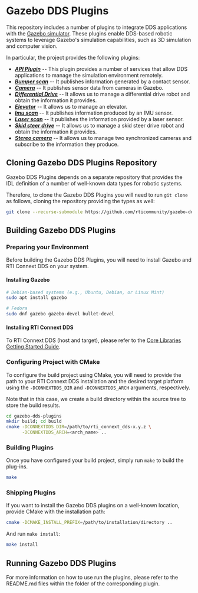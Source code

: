 # Gazebo DDS Plugins

This repository includes a number of plugins to integrate DDS applications
with the [Gazebo simulator](http://gazebosim.org). These plugins
enable DDS-based robotic systems to leverage Gazebo's simulation capabilities,
such as 3D simulation and computer vision.

In particular, the project provides the following plugins:

* [***API Plugin***](src/api_plugin/README.md) -- This plugin provides a
  number of services that allow DDS applications to manage the simulation
  environment remotely.
* [***Bumper scan***](src/bumper_scan/README.md) -- It publishes information
  generated by a contact sensor.
* [***Camera***](src/camera/README.md) -- It publishes sensor data from cameras
  in Gazebo.
* [***Differential Drive***](src/diff_drive/README.md) -- It allows us to
  manage a differential drive robot and obtain the information it provides.
* [***Elevator***](src/elevator/README.md) -- It allows us to manage an
  elevator.
* [***Imu scan***](src/imu_scan/README.md) -- It publishes information produced
  by an IMU sensor.
* [***Laser scan***](src/laser_scan/README.md) -- It publishes the information
  provided by a laser sensor.
* [***Skid steer drive***](src/skid_steer_drive/README.md) -- It allows us to
 manage a skid steer drive robot and obtain the information it provides.
* [***Stereo camera***](src/stereo_camera/README.md) -- It allows us to manage
  two synchronized cameras and subscribe to the information they produce.

## Cloning Gazebo DDS Plugins Repository

Gazebo DDS Plugins depends on a separate repository that provides the IDL
definition of a number of well-known data types for robotic systems.

Therefore, to clone the Gazebo DDS Plugins you will need to run `git clone` as
follows, cloning the repository providing the types as well:

```bash
git clone --recurse-submodule https://github.com/rticommunity/gazebo-dds-plugins.git
```

## Building Gazebo DDS Plugins

### Preparing your Environment

Before building the Gazebo DDS Plugins, you will need to install Gazebo
and RTI Connext DDS on your system.

#### Installing Gazebo

```bash
# Debian-based systems (e.g., Ubuntu, Debian, or Linux Mint)
sudo apt install gazebo

# Fedora
sudo dnf gazebo gazebo-devel bullet-devel
```

#### Installing RTI Connext DDS

To RTI Connext DDS (host and target), please refer to the
[Core Libraries Getting Started Guide](https://community.rti.com/static/documentation/connext-dds/current/doc/manuals/connext_dds/html_files/RTI_ConnextDDS_CoreLibraries_GettingStarted/Content/GettingStarted/Installing_ConnextDDS.htm).

### Configuring Project with CMake

To configure the build project using CMake, you will need to provide the path
to your RTI Connext DDS installation and the desired target platform using the
`-DCONNEXTDDS_DIR` and `-DCONNEXTDDS_ARCH` arguments, respectively.

Note that in this case, we create a build directory within the source tree
to store the build results.

```bash
cd gazebo-dds-plugins
mkdir build; cd build
cmake -DCONNEXTDDS_DIR=/path/to/rti_connext_dds-x.y.z \
      -DCONNEXTDDS_ARCH=<arch_name> ..
```

### Building Plugins

Once you have configured your build project, simply run `make` to build the
plug-ins.

```bash
make
```

### Shipping Plugins

If you want to install the Gazebo DDS plugins on a well-known location,
provide CMake with the installation path:

```bash
cmake -DCMAKE_INSTALL_PREFIX=/path/to/installation/directory ..
```

And run `make install`:

```bash
make install
```

## Running Gazebo DDS Plugins

For more information on how to use run the plugins, please refer to the
README.md files within the folder of the corresponding plugin.
